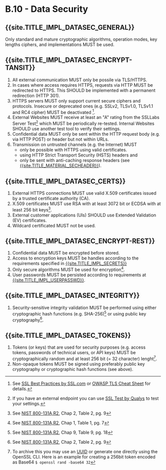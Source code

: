 # B.10 - Data Security

## {{site.TITLE_IMPL_DATASEC_GENERAL}}

Only standard and mature cryptographic algorithms, operation modes, key lengths ciphers, and implementations MUST be used.

## {{site.TITLE_IMPL_DATASEC_ENCRYPT-TANSIT}}

1. All external communication MUST only be possile via TLS/HTTPS.
2. In cases where access requires HTTPS, requests via HTTP MUST be redirected to HTTPS. This SHOULD be implemented with a permanent redirection (HTTP 301).
3. HTTPS servers MUST only support current secure ciphers and protocols. Insecure or deprecated ones (e.g. SSLv2, TLSv1.0, TLSv1.1 and RC4 cipher) MUST be deactivated [^1].
4. External Websites MUST receive at least an "A" rating from the SSLLabs Server Test[^2] which MUST be periodically re-tested. Internal Websites SHOULD use another test tool to verify their settings.
5. Confidential data MUST only be sent within the HTTP request body (e.g. via HTTP POST) or header but not within URLs.
6. Transmission on untrusted channels (e.g. the Internet) MUST
    - only be possible with HTTPS using valid certificates.
    - using HTTP Strict Transport Security (HSTS) headers and
    - only be sent with anti-caching response headers (see [{{site.TITLE_MATERIAL_SECHEADER}}]({{site.URL_MATERIAL_SECHEADER}})).

## {{site.TITLE_IMPL_DATASEC_CERTS}}

1. External HTTPS connections MUST use valid X.509 certificates issued by a trusted certificate authority (CA).
2. X.509 certificates MUST use RSA with at least 3072 bit or ECDSA with at least 256 bit keys[^4].
3. External customer applications (UIs) SHOULD use Extended Validation (EV) certificates.
4. Wildcard certificated MUST not be used.

## {{site.TITLE_IMPL_DATASEC_ENCRYPT-REST}}

1. Confidential data MUST be encrypted before stored.
2. Access to encryption keys MUST be handles according to the requirements specified in [{{site.TITLE_IMPL_SECRETS}}]({{site.URL_IMPL_SECRETS}})
3. Only secure algorithms MUST be used for encryption[^3].
4. User passwords MUST be persisted according to requirements at [{{site.TITLE_IMPL_USERPASSWD}}]({{site.URL_IMPL_USERPASSWD}}).

## {{site.TITLE_IMPL_DATASEC_INTEGRITY}}

1. Security-sensitive integrity validation MUST be performed using either cryptographic hash functions (e.g. SHA-256)[^5] or using public key cryptography[^4].

## {{site.TITLE_IMPL_DATASEC_TOKENS}}

1. Tokens (or keys) that are used for security purposes (e.g. access tokens, passwords of technical users, or API keys) MUST be cryptographically random and at least 256 bit (= 32 character) lenght[^6].
2. Non-opaque tokens MUST be signed using preferably public key cryptography or cryptographic hash functions (see above).

   
[^1]: See [SSL Best Practices by SSL.com](https://www.ssl.com/guide/ssl-best-practices/) or [OWASP TLS Cheat Sheet](https://cheatsheetseries.owasp.org/cheatsheets/Transport_Layer_Security_Cheat_Sheet.html) for details.
[^2]: If you have an external endpoint you can use [SSL Test by Qualys](https://www.ssllabs.com/ssltest/) to test your settings.
[^3]: See [NIST 800-131A,R2](https://nvlpubs.nist.gov/nistpubs/SpecialPublications/NIST.SP.800-131Ar2.pdf), Chap 1, Table 1, pg. 7
[^4]: See [NIST 800-131A,R2](https://nvlpubs.nist.gov/nistpubs/SpecialPublications/NIST.SP.800-131Ar2.pdf), Chap 2, Table 2, pg. 9 
[^5]: See [NIST 800-131A,R2](https://nvlpubs.nist.gov/nistpubs/SpecialPublications/NIST.SP.800-131Ar2.pdf), Chap 9, Table 9, pg. 18
[^6]: To archive this you may use an [UUID](https://en.wikipedia.org/wiki/Universally_unique_identifier) or generate one directly using the OpenSSL CLI. Here is an example for creating a 256bit token encoded as Base64 `$ openssl rand -base64 32` 

